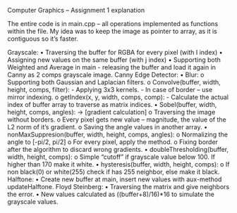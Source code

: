 Computer Graphics – Assignment 1 explanation

The entire code is in main.cpp – all operations implemented as functions within the file.
My idea was to keep the image as pointer to array, as it is contiguous so it’s faster.

Grayscale:
   •	Traversing the buffer for RGBA for every pixel (with I index)
   •	Assigning new values on the same buffer (with j index)
   •	Supporting both Weighted and Average
      in main - releasing the buffer and load it again in Canny as 2 comps grayscale image.
Canny Edge Detector:
   •	Blur:
      o	Supporting both Gaussian and Laplacian filters.
      o	Convolve(buffer, width, height, comps, filter):
         -	Applying 3x3 kernels.
         -	In case of border – use mirror indexing.
      o	getIndex(x, y, width, comps, comp):
         -	Calculate the actual index of buffer array to traverse as matrix indices.
   •	Sobel(buffer, width, height, comps, angles): -> [gradient calculation]
      o	Traversing the image without borders.
      o	Every pixel gets new value – magnitude, the value of the L2 norm of it’s gradient.
      o	Saving the angle values in another array.
   •	nonMaxSuppresion(buffer, width, height, comps, angles):
      o	Normalizing the angle to [-pi/2, pi/2]
      o	For every pixel, apply the method.
      o	Fixing border after the algorithm to discard wrong gradients.
   •	doubleThresholding(buffer, width, height, comps):
      o	Simple “cutoff” if grayscale value below 100. If higher than 170 make it white.
   •	hysteresis(buffer, width, height, comps):
      o	If non black(0) or white(255) check if has 255 neighbor, else make it black.
Halftone:
   •	Create new buffer at main, insert new values with aux-method updateHalftone.
Floyd Steinberg:
   •	Traversing the matrix and give neighbors the error.
   •	New values calculated as ((buffer+8)/16)*16 to simulate the grayscale values.
